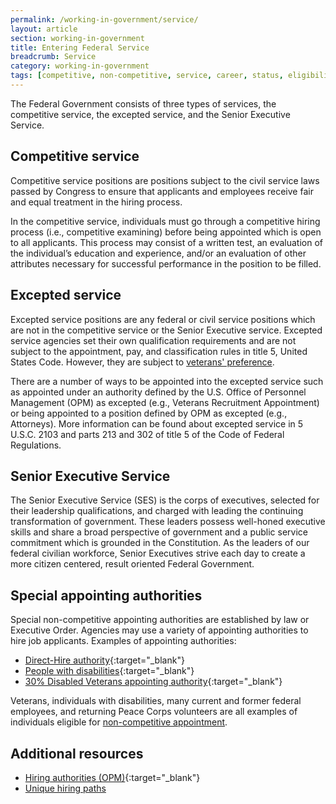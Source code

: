 ```yaml
---
permalink: /working-in-government/service/
layout: article
section: working-in-government
title: Entering Federal Service
breadcrumb: Service
category: working-in-government
tags: [competitive, non-competitive, service, career, status, eligibility]
---
```


The Federal Government consists of three types of services, the competitive service, the excepted service, and the Senior Executive Service.

## Competitive service

Competitive service positions are positions subject to the civil service laws passed by Congress to ensure that applicants and employees receive fair and equal treatment in the hiring process.

In the competitive service, individuals must go through a competitive hiring process (i.e., competitive examining) before being appointed which is open to all applicants. This process may consist of a written test, an evaluation of the individual’s education and experience, and/or an evaluation of other attributes necessary for successful performance in the position to be filled.


## Excepted service

Excepted service positions are any federal or civil service positions which are not in the competitive service or the Senior Executive service. Excepted service agencies set their own qualification requirements and are not subject to the appointment, pay, and classification rules in title 5, United States Code. However, they are subject to [veterans' preference](../unique-hiring-paths/veterans/preference/).

There are a number of ways to be appointed into the excepted service such as appointed under an authority defined by the U.S. Office of Personnel Management (OPM) as excepted (e.g., Veterans Recruitment Appointment) or being appointed to a position defined by OPM as excepted (e.g., Attorneys). More information can be found about excepted service in 5 U.S.C. 2103 and parts 213 and 302 of title 5 of the Code of Federal Regulations.

## Senior Executive Service

The Senior Executive Service (SES) is the corps of executives, selected for their leadership qualifications, and charged with leading the continuing transformation of government. These leaders possess well-honed executive skills and share a broad perspective of government and a public service commitment which is grounded in the Constitution. As the leaders of our federal civilian workforce, Senior Executives strive each day to create a more citizen centered, result oriented Federal Government.

## Special appointing authorities

Special non-competitive appointing authorities are established by law or Executive Order. Agencies may use a variety of appointing authorities to hire job applicants. Examples of appointing authorities:

* [Direct-Hire authority](https://www.opm.gov/policy-data-oversight/hiring-information/direct-hire-authority/){:target="_blank"}
* [People with disabilities](https://www.opm.gov/policy-data-oversight/disability-employment/){:target="_blank"}
* [30% Disabled Veterans appointing authority](https://www.opm.gov/policy-data-oversight/hiring-information/veterans-authorities/){:target="_blank"}

Veterans, individuals with disabilities, many current and former federal employees, and returning Peace Corps volunteers are all examples of individuals eligible for [non-competitive appointment](../appointments/).

## Additional resources

* [Hiring authorities (OPM)](https://www.opm.gov/policy-data-oversight/hiring-information/hiring-authorities/){:target="_blank"}
* [Unique hiring paths](../unique-hiring-paths/)
